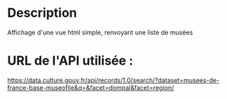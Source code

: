 # Description
Affichage d'une vue html simple, renvoyant une liste de musées

# URL de l'API utilisée :
https://data.culture.gouv.fr/api/records/1.0/search/?dataset=musees-de-france-base-museofile&q=&facet=dompal&facet=region/
